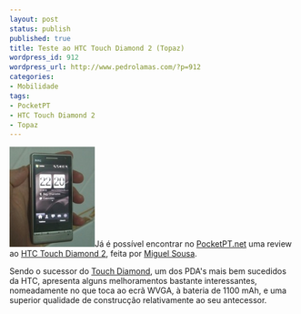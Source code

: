 ```yaml
---
layout: post
status: publish
published: true
title: Teste ao HTC Touch Diamond 2 (Topaz)
wordpress_id: 912
wordpress_url: http://www.pedrolamas.com/?p=912
categories:
- Mobilidade
tags:
- PocketPT
- HTC Touch Diamond 2
- Topaz
---
```

[![HTC Touch Diamond 2](wp-content/uploads/2009/08/HTC-Touch-Diamond-2.jpg "HTC Touch Diamond 2")](http://www.pocketpt.net/forum/index.php?showtopic=29589)Já é possível encontrar no [PocketPT.net](http://www.pocketpt.net) uma review ao [HTC Touch Diamond 2](http://www.htc.com/pt/product/touchdiamond2/overview.html), feita por [Miguel Sousa](http://psycho46.blogspot.com/).

Sendo o sucessor do [Touch Diamond](tag/htc-touch-diamond/), um dos PDA's mais bem sucedidos da HTC, apresenta alguns melhoramentos bastante interessantes, nomeadamente no que toca ao ecrã WVGA, à bateria de 1100 mAh, e uma superior qualidade de construcção relativamente ao seu antecessor.
